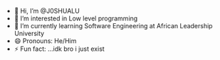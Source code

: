 - 👋 Hi, I’m @J0SHUALU
- 👀 I’m interested in Low level programming
- 🌱 I’m currently learning Software Engineering at African Leadership University
- 😄 Pronouns: He/Him
- ⚡ Fun fact: ...idk bro i just exist

<!---
J0SHUALU/J0SHUALU is a ✨ special ✨ repository because its `README.md` (this file) appears on your GitHub profile.
You can click the Preview link to take a look at your changes.
--->
